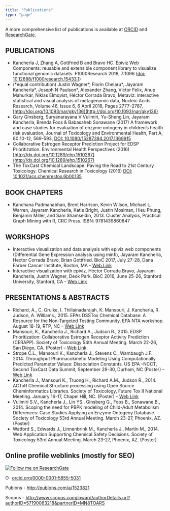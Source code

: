 ```yaml
---
title: "Publications"
type: "page"
---
```


A more comprehensive list of publications is available at [ORCID](http://orcid.org/0000-0001-5855-5031) and [ResearchGate](http://www.researchgate.net/profile/Jayaram_Kancherla).

## PUBLICATIONS

- Kancherla J, Zhang A, Gottfried B and Bravo HC. Epiviz Web Components: reusable and extensible component library to visualize functional genomic datasets. F1000Research 2018, 7:1096 ([doi: 10.12688/f1000research.15433.1](http://doi.org/10.12688/f1000research.15433.1))
- (\*equal contribution) Justin Wagner\*, Florin Chelaru\*, Jayaram Kancherla\*, Joseph N Paulson\*, Alexander Zhang, Victor Felix, Anup Mahurkar, Niklas Elmqvist, Héctor Corrada Bravo; Metaviz: interactive statistical and visual analysis of metagenomic data, Nucleic Acids Research, Volume 46, Issue 6, 6 April 2018, Pages 2777–2787, [http://doi.org/10.1093/nar/gky136](http://doi.org/10.1093/nar/gky136)
- Gary Ginsberg, Suryanarayana V Vulimiri, Yu-Sheng Lin, Jayaram Kancherla, Brenda Foos & Babasaheb Sonawane (2017) A framework and case studies for evaluation of enzyme ontogeny in children’s health risk evaluation, Journal of Toxicology and Environmental Health, Part A, 80:10-12, 569-593, [DOI: 10.1080/15287394.2017.1369915](http://doi.org/10.1080/15287394.2017.1369915)
- Collaborative Estrogen Receptor Prediction Project for EDSP Prioritization. Environmental Health Perspectives (2016) [http://dx.doi.org/10.1289/ehp.1510267](http://dx.doi.org/10.1289/ehp.1510267)
- The ToxCast Chemical Landscape: Paving the Road to 21st Century Toxicology. Chemical Research in Toxicology (2016) [DOI: 10.1021/acs.chemrestox.6b00135](http://doi.org/10.1021/acs.chemrestox.6b00135)

## BOOK CHAPTERS

- Kanchana Padmanabhan, Brent Harrison, Kevin Wilson, Michael L. Warren, Jayaram Kancherla, Katie Bright, Justin Mosiman, Hieu Phung, Benjamin Miller, and Sam Shamseldin, 2013. Cluster Analysis, Practical Graph Mining with R, CRC Press. ISBN: 9781439860847

## WORKSHOPS

- Interactive visualization and data analysis with epiviz web components (Differential Gene Expression analysis using minfi), Jayaram Kancherla, Hector Corrada Bravo, Brian Gottfried. BioC 2017, July 27-28, Dana Farber Cancer Institute, Boston, MA - [Web Link](http://bioconductor.org/help/course-materials/)
- Interactive visualization with epiviz. Héctor Corrada Bravo, Jayaram Kancherla, Justin Wagner, Deok Park. BioC 2016, June 25-26, Stanford University, Stanford, CA - [Web Link](http://bioconductor.org/help/course-materials/)

## PRESENTATIONS & ABSTRACTS

- Richard, A., C. Grulke, I. Thillainadarajah, K. Mansouri, J. Kancherla, R. Judson, A. Williams., 2015. EPAs DSSTox Chemical Database: A Resource for the Non-Targeted Testing Community. EPA NTA workshop. August 18-19, RTP, NC – [Web Link](http://cfpub.epa.gov/si/si_public_record_report.cfm?dirEntryId=310870&simpleSearch=1&searchAll=J+Kancherla)
- Mansouri, K., Kancherla J., Richard A., Judson R., 2015. EDSP Prioritization: Collaborative Estrogen Receptor Activity Prediction (CERAPP). Society of Toxicology 54th Annual Meeting. March 22-26, San Diego, CA. (Poster) – [Web Link](http://cfpub.epa.gov/si/si_public_record_report.cfm?dirEntryId=307711&simpleSearch=1&searchAll=J+Kancherla)
- Strope C.L., Mansouri K., Kancherla J., Stevens C., Wambaugh J.F., 2014. Throughput Pharmacokinetic Modeling Using Computationally Predicted Parameter Values: Dissociation Constants. US EPA –NCCT, Second ToxCast Data Summit, September 29-30, Durham, NC (Poster) – [Web Link](http://cfpub.epa.gov/si/si_public_record_report.cfm?dirEntryId=305531&simpleSearch=1&searchAll=J+Kancherla)
- Kancherla J., Mansouri K., Truong H., Richard A.M., Judson R., 2014. ACToR Chemical Structure processing using Open Source Cheminformatics Libraries. Society of Toxicology, Future Tox II National Meeting. January 16-17, Chapel Hill, NC. (Poster) – [Web Link](http://cfpub.epa.gov/si/si_public_record_report.cfm?dirEntryId=283844&simpleSearch=1&searchAll=kancherla)
- Vulimiri S.V., Kancherla J., Lin YS., Ginsberg G., Foos B., Sonawane B., 2014. Scoping the need for PBPK modeling of Child-Adult Metabolism Differences: Case Studies Applying an Enzyme Ontogeny Database. Society of Toxicology 53rd Annual Meeting. March 23-27, Phoenix, AZ. (Poster)
- Watford S., Edwards J., Linnenbrink M., Kancherla J., Martin M., 2014. Web Application Supporting Chemical Safety Decisions. Society of Toxicology 53rd Annual Meeting. March 23-27, Phoenix, AZ. (Poster)

## Online profile weblinks (mostly for SEO)

<a title="Follow me on ResearchGate" href="https://www.researchgate.net/profile/Jayaram_Kancherla?cp=shp"><img src="https://www.researchgate.net/images/public/profile_share_badge.png" alt="Follow me on ResearchGate" /></a>

<div itemscope itemtype="https://schema.org/Person"><a itemprop="sameAs" content="https://orcid.org/0000-0001-5855-5031" href="https://orcid.org/0000-0001-5855-5031" target="orcid.widget" rel="noopener noreferrer" style="vertical-align:top;"><img src="https://orcid.org/sites/default/files/images/orcid_16x16.png" style="width:1em;margin-right:.5em;" alt="ORCID iD icon">orcid.org/0000-0001-5855-5031</a></div>

<span id='badgeCont728562' style='width:126px'><script src='http://labs.researcherid.com/mashlets?el=badgeCont728562&mashlet=badge&showTitle=false&className=a&rid=P-7756-2015'></script></span>

Publons - http://publons.com/a/1523821

Scopus - http://www.scopus.com/inward/authorDetails.url?authorID=57190063218&partnerID=MN8TOARS

